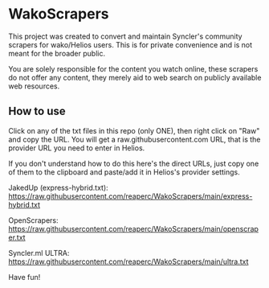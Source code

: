 # WakoScrapers

This project was created to convert and maintain Syncler's community scrapers for wako/Helios users. This is for private convenience and is not meant for the broader public.

You are solely responsible for the content you watch online, these scrapers do not offer any content, they merely aid to web search on publicly available web resources.

## How to use
Click on any of the txt files in this repo (only ONE), then right click on "Raw" and copy the URL. You will get a raw.githubusercontent.com URL, that is the provider URL you need to enter in Helios.

If you don't understand how to do this here's the direct URLs, just copy one of them to the clipboard and paste/add it in Helios's provider settings.

JakedUp (express-hybrid.txt):
https://raw.githubusercontent.com/reaperc/WakoScrapers/main/express-hybrid.txt

OpenScrapers:
https://raw.githubusercontent.com/reaperc/WakoScrapers/main/openscraper.txt

Syncler.ml ULTRA:
https://raw.githubusercontent.com/reaperc/WakoScrapers/main/ultra.txt

Have fun!
